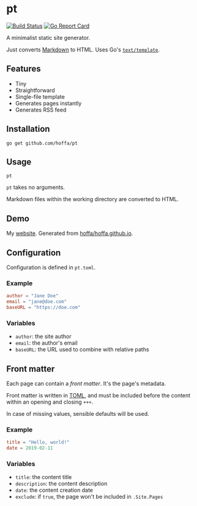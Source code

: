 # pt

[![Build Status](https://travis-ci.org/hoffa/pt.svg?branch=master)](https://travis-ci.org/hoffa/pt) [![Go Report Card](https://goreportcard.com/badge/github.com/hoffa/pt)](https://goreportcard.com/report/github.com/hoffa/pt)

A minimalist static site generator.

Just converts [Markdown](https://daringfireball.net/projects/markdown/syntax) to HTML. Uses Go's [`text/template`](https://golang.org/pkg/text/template/).

## Features

- Tiny
- Straightforward
- Single-file template
- Generates pages instantly
- Generates RSS feed

## Installation

```shell
go get github.com/hoffa/pt
```

## Usage

```shell
pt
```

`pt` takes no arguments.

Markdown files within the working directory are converted to HTML.

## Demo

My [website](https://rehn.me). Generated from [hoffa/hoffa.github.io](https://github.com/hoffa/hoffa.github.io).

## Configuration

Configuration is defined in `pt.toml`.

### Example

```toml
author = "Jane Doe"
email = "jane@doe.com"
baseURL = "https://doe.com"
```

### Variables

- `author`: the site author
- `email`: the author's email
- `baseURL`: the URL used to combine with relative paths

## Front matter

Each page can contain a _front matter_. It's the page's metadata.

Front matter is written in [TOML](https://github.com/toml-lang/toml), and must be included before the content within an opening and closing `+++`.

In case of missing values, sensible defaults will be used.

### Example

```toml
title = "Hello, world!"
date = 2019-02-11
```

### Variables

- `title`: the content title
- `description`: the content description
- `date`: the content creation date
- `exclude`: if `true`, the page won't be included in `.Site.Pages`
